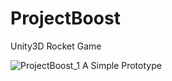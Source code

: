 # ProjectBoost
Unity3D Rocket Game


![ProjectBoost_1](https://github.com/kaantann/ProjectBoost/assets/78250792/8c62fa61-09f8-4bcd-9b34-0e1585152a32)
A Simple Prototype

